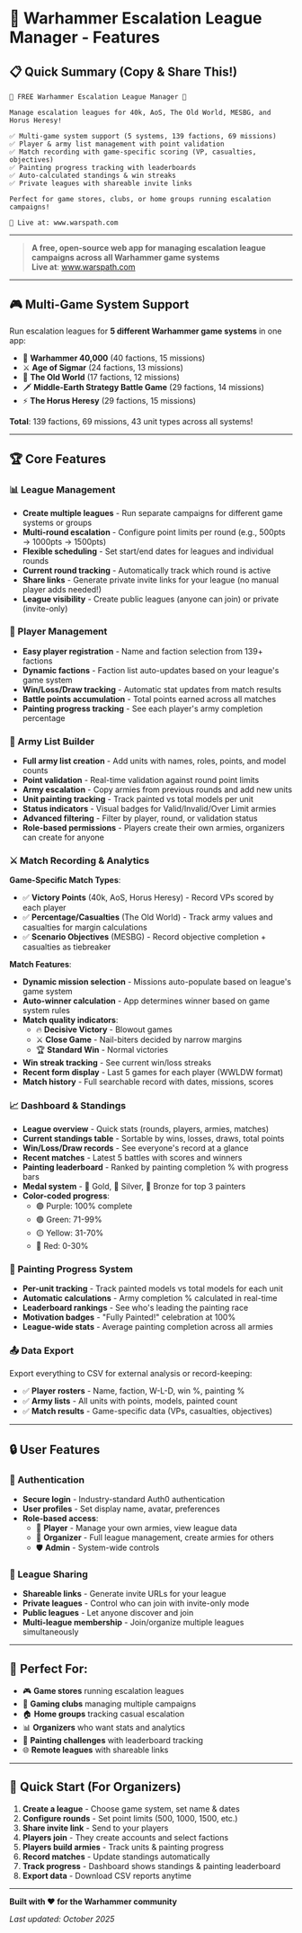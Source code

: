 # 🎲 Warhammer Escalation League Manager - Features

## 📋 Quick Summary (Copy & Share This!)

```
🎲 FREE Warhammer Escalation League Manager 🎲

Manage escalation leagues for 40k, AoS, The Old World, MESBG, and Horus Heresy!

✅ Multi-game system support (5 systems, 139 factions, 69 missions)
✅ Player & army list management with point validation
✅ Match recording with game-specific scoring (VP, casualties, objectives)
✅ Painting progress tracking with leaderboards
✅ Auto-calculated standings & win streaks
✅ Private leagues with shareable invite links

Perfect for game stores, clubs, or home groups running escalation campaigns!

🔗 Live at: www.warspath.com
```

---

> **A free, open-source web app for managing escalation league campaigns across all Warhammer game systems**  
> **Live at**: www.warspath.com

---

## 🎮 Multi-Game System Support

Run escalation leagues for **5 different Warhammer game systems** in one app:

- 🎲 **Warhammer 40,000** (40 factions, 15 missions)
- ⚔️ **Age of Sigmar** (24 factions, 13 missions)
- 🏰 **The Old World** (17 factions, 12 missions)
- 🗡️ **Middle-Earth Strategy Battle Game** (29 factions, 14 missions)
- ⚡ **The Horus Heresy** (29 factions, 15 missions)

**Total**: 139 factions, 69 missions, 43 unit types across all systems!

---

## 🏆 Core Features

### 📊 League Management
- **Create multiple leagues** - Run separate campaigns for different game systems or groups
- **Multi-round escalation** - Configure point limits per round (e.g., 500pts → 1000pts → 1500pts)
- **Flexible scheduling** - Set start/end dates for leagues and individual rounds
- **Current round tracking** - Automatically track which round is active
- **Share links** - Generate private invite links for your league (no manual player adds needed!)
- **League visibility** - Create public leagues (anyone can join) or private (invite-only)

### 👥 Player Management
- **Easy player registration** - Name and faction selection from 139+ factions
- **Dynamic factions** - Faction list auto-updates based on your league's game system
- **Win/Loss/Draw tracking** - Automatic stat updates from match results
- **Battle points accumulation** - Total points earned across all matches
- **Painting progress tracking** - See each player's army completion percentage

### 🎨 Army List Builder
- **Full army list creation** - Add units with names, roles, points, and model counts
- **Point validation** - Real-time validation against round point limits
- **Army escalation** - Copy armies from previous rounds and add new units
- **Unit painting tracking** - Track painted vs total models per unit
- **Status indicators** - Visual badges for Valid/Invalid/Over Limit armies
- **Advanced filtering** - Filter by player, round, or validation status
- **Role-based permissions** - Players create their own armies, organizers can create for anyone

### ⚔️ Match Recording & Analytics

**Game-Specific Match Types**:
- ✅ **Victory Points** (40k, AoS, Horus Heresy) - Record VPs scored by each player
- ✅ **Percentage/Casualties** (The Old World) - Track army values and casualties for margin calculations
- ✅ **Scenario Objectives** (MESBG) - Record objective completion + casualties as tiebreaker

**Match Features**:
- **Dynamic mission selection** - Missions auto-populate based on league's game system
- **Auto-winner calculation** - App determines winner based on game system rules
- **Match quality indicators**:
  - 🔥 **Decisive Victory** - Blowout games
  - ⚔️ **Close Game** - Nail-biters decided by narrow margins
  - 🏆 **Standard Win** - Normal victories
- **Win streak tracking** - See current win/loss streaks
- **Recent form display** - Last 5 games for each player (WWLDW format)
- **Match history** - Full searchable record with dates, missions, scores

### 📈 Dashboard & Standings
- **League overview** - Quick stats (rounds, players, armies, matches)
- **Current standings table** - Sortable by wins, losses, draws, total points
- **Win/Loss/Draw records** - See everyone's record at a glance
- **Recent matches** - Latest 5 battles with scores and winners
- **Painting leaderboard** - Ranked by painting completion % with progress bars
- **Medal system** - 🥇 Gold, 🥈 Silver, 🥉 Bronze for top 3 painters
- **Color-coded progress**:
  - 🟣 Purple: 100% complete
  - 🟢 Green: 71-99%
  - 🟡 Yellow: 31-70%
  - 🔴 Red: 0-30%

### 🎨 Painting Progress System
- **Per-unit tracking** - Track painted models vs total models for each unit
- **Automatic calculations** - Army completion % calculated in real-time
- **Leaderboard rankings** - See who's leading the painting race
- **Motivation badges** - "Fully Painted!" celebration at 100%
- **League-wide stats** - Average painting completion across all armies

### 📤 Data Export
Export everything to CSV for external analysis or record-keeping:
- ✅ **Player rosters** - Name, faction, W-L-D, win %, painting %
- ✅ **Army lists** - All units with points, models, painted count
- ✅ **Match results** - Game-specific data (VPs, casualties, objectives)

---

## 🔒 User Features

### 🔐 Authentication
- **Secure login** - Industry-standard Auth0 authentication
- **User profiles** - Set display name, avatar, preferences
- **Role-based access**:
  - 👤 **Player** - Manage your own armies, view league data
  - 👑 **Organizer** - Full league management, create armies for others
  - 🛡️ **Admin** - System-wide controls

### 🔗 League Sharing
- **Shareable links** - Generate invite URLs for your league
- **Private leagues** - Control who can join with invite-only mode
- **Public leagues** - Let anyone discover and join
- **Multi-league membership** - Join/organize multiple leagues simultaneously

---

## 🚀 Perfect For:

- 🎮 **Game stores** running escalation leagues
- 👥 **Gaming clubs** managing multiple campaigns
- 🏠 **Home groups** tracking casual escalation
- 📊 **Organizers** who want stats and analytics
- 🎨 **Painting challenges** with leaderboard tracking
- 🌐 **Remote leagues** with shareable links

---

## 📝 Quick Start (For Organizers)

1. **Create a league** - Choose game system, set name & dates
2. **Configure rounds** - Set point limits (500, 1000, 1500, etc.)
3. **Share invite link** - Send to your players
4. **Players join** - They create accounts and select factions
5. **Players build armies** - Track units & painting progress
6. **Record matches** - Update standings automatically
7. **Track progress** - Dashboard shows standings & painting leaderboard
8. **Export data** - Download CSV reports anytime

---

**Built with ❤️ for the Warhammer community**

*Last updated: October 2025*
